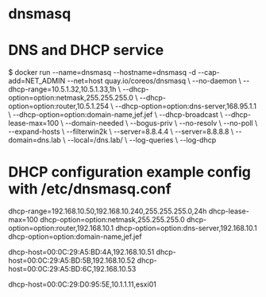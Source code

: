 # dnsmasq

# DNS and DHCP service
$ docker run --name=dnsmasq --hostname=dnsmasq -d --cap-add=NET_ADMIN --net=host quay.io/coreos/dnsmasq \\
  --no-daemon \\
  --dhcp-range=10.5.1.32,10.5.1.33,1h \\
  --dhcp-option=option:netmask,255.255.255.0 \\
  --dhcp-option=option:router,10.5.1.254 \\
  --dhcp-option=option:dns-server,168.95.1.1 \\
  --dhcp-option=option:domain-name,jef.jef \\
  --dhcp-broadcast \\
  --dhcp-lease-max=100 \\
  --domain-needed \\
  --bogus-priv \\
  --no-resolv \\
  --no-poll \\
  --expand-hosts \\
  --filterwin2k \\
  --server=8.8.4.4 \\
  --server=8.8.8.8 \\
  --domain=dns.lab \\
  --local=/dns.lab/ \\
  --log-queries \\
  --log-dhcp


# DHCP configuration example config with /etc/dnsmasq.conf
dhcp-range=192.168.10.50,192.168.10.240,255.255.255.0,24h
dhcp-lease-max=100
dhcp-option=option:netmask,255.255.255.0
dhcp-option=option:router,192.168.10.1
dhcp-option=option:dns-server,192.168.10.1
dhcp-option=option:domain-name,jef.jef

dhcp-host=00:0C:29:A5:BD:4A,192.168.10.51
dhcp-host=00:0C:29:A5:BD:5B,192.168.10.52
dhcp-host=00:0C:29:A5:BD:6C,192.168.10.53

dhcp-host=00:0C:29:D0:95:5E,10.1.1.11,esxi01